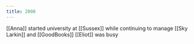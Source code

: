 ```yaml
---
title: 2008
---
```



[[Anna]] started university at [[Sussex]] while continuing to manage [[Sky Larkin]] and [[GoodBooks]]
[[Eliot]] was busy
